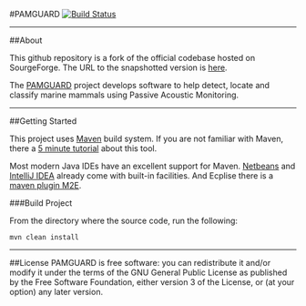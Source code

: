 #PAMGUARD
[![Build Status](https://travis-ci.org/antimora/pamguard.png?branch=develop)](https://travis-ci.org/antimora/pamguard)

----

##About

This github repository is a fork of the official codebase hosted on SourgeForge. The URL to the snapshotted version is [here](http://svn.code.sf.net/p/pamguard/svn/PamguardJava/trunk/beta/?r=1557).

The [PAMGUARD](http://www.pamguard.org/) project develops software to help detect, locate and classify marine mammals using Passive Acoustic Monitoring.

----
##Getting Started

This project uses [Maven](http://maven.apache.org/) build system. If you are not familiar with Maven, there a [5 minute tutorial](http://maven.apache.org/guides/getting-started/maven-in-five-minutes.html) about this tool.

Most modern Java IDEs have an excellent support for Maven. [Netbeans](http://wiki.netbeans.org/MavenBestPractices) and [IntelliJ IDEA](http://www.jetbrains.com/idea/webhelp/maven-2.html) already come with built-in facilities. And Ecplise there is a [maven plugin M2E](http://www.eclipse.org/m2e/).

###Build Project

From the directory where the source code, run the following:

```
mvn clean install
```

----

##License
PAMGUARD is free software: you can redistribute it and/or modify it under the terms of the GNU General Public License as published by the Free Software Foundation, either version 3 of the License, or (at your option) any later version.
